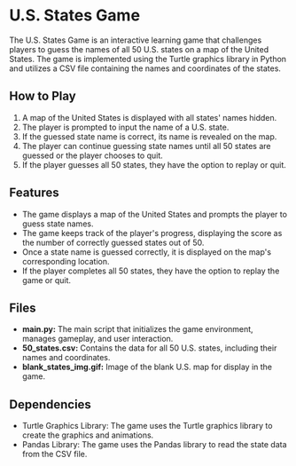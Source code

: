 # U.S. States Game

The U.S. States Game is an interactive learning game that challenges players to guess the names of all 50 U.S. states on a map of the United States. The game is implemented using the Turtle graphics library in Python and utilizes a CSV file containing the names and coordinates of the states.

## How to Play

1. A map of the United States is displayed with all states' names hidden.
2. The player is prompted to input the name of a U.S. state.
3. If the guessed state name is correct, its name is revealed on the map.
4. The player can continue guessing state names until all 50 states are guessed or the player chooses to quit.
5. If the player guesses all 50 states, they have the option to replay or quit.

## Features

- The game displays a map of the United States and prompts the player to guess state names.
- The game keeps track of the player's progress, displaying the score as the number of correctly guessed states out of 50.
- Once a state name is guessed correctly, it is displayed on the map's corresponding location.
- If the player completes all 50 states, they have the option to replay the game or quit.

## Files

- **main.py:** The main script that initializes the game environment, manages gameplay, and user interaction.
- **50_states.csv:** Contains the data for all 50 U.S. states, including their names and coordinates.
- **blank_states_img.gif:** Image of the blank U.S. map for display in the game.

## Dependencies

- Turtle Graphics Library: The game uses the Turtle graphics library to create the graphics and animations.
- Pandas Library: The game uses the Pandas library to read the state data from the CSV file.
